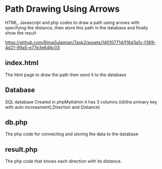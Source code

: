 # Path Drawing Using Arrows

HTML, Javascript and php codes to draw a path using arrows with specifying the distance,
then store this path in the database and finally show the result 


https://github.com/RimaSulaiman/Task2/assets/140107714/f16d3a1c-f369-4d21-99a5-e77e3e646c03



## index.html 

The html page to draw the path then send it to the database

## Database

SQL database Created in phpMyAdmin
it has 3 columns (id(the primary key with auto increasment),Direction and Distance)

## db.php

The php code for connecting and storing the data to the database

## result.php

The php code that shows each direction with its distance.
